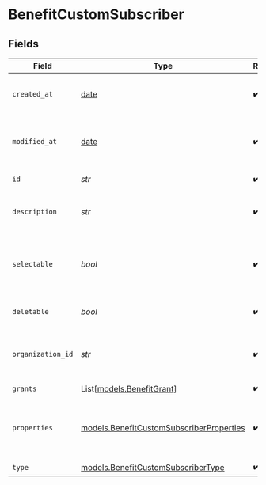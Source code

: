 # BenefitCustomSubscriber


## Fields

| Field                                                                                      | Type                                                                                       | Required                                                                                   | Description                                                                                |
| ------------------------------------------------------------------------------------------ | ------------------------------------------------------------------------------------------ | ------------------------------------------------------------------------------------------ | ------------------------------------------------------------------------------------------ |
| `created_at`                                                                               | [date](https://docs.python.org/3/library/datetime.html#date-objects)                       | :heavy_check_mark:                                                                         | Creation timestamp of the object.                                                          |
| `modified_at`                                                                              | [date](https://docs.python.org/3/library/datetime.html#date-objects)                       | :heavy_check_mark:                                                                         | Last modification timestamp of the object.                                                 |
| `id`                                                                                       | *str*                                                                                      | :heavy_check_mark:                                                                         | The ID of the benefit.                                                                     |
| `description`                                                                              | *str*                                                                                      | :heavy_check_mark:                                                                         | The description of the benefit.                                                            |
| `selectable`                                                                               | *bool*                                                                                     | :heavy_check_mark:                                                                         | Whether the benefit is selectable when creating a product.                                 |
| `deletable`                                                                                | *bool*                                                                                     | :heavy_check_mark:                                                                         | Whether the benefit is deletable.                                                          |
| `organization_id`                                                                          | *str*                                                                                      | :heavy_check_mark:                                                                         | The ID of the organization owning the benefit.                                             |
| `grants`                                                                                   | List[[models.BenefitGrant](../models/benefitgrant.md)]                                     | :heavy_check_mark:                                                                         | N/A                                                                                        |
| `properties`                                                                               | [models.BenefitCustomSubscriberProperties](../models/benefitcustomsubscriberproperties.md) | :heavy_check_mark:                                                                         | Properties available to subscribers for a benefit of type `custom`.                        |
| `type`                                                                                     | [models.BenefitCustomSubscriberType](../models/benefitcustomsubscribertype.md)             | :heavy_check_mark:                                                                         | N/A                                                                                        |